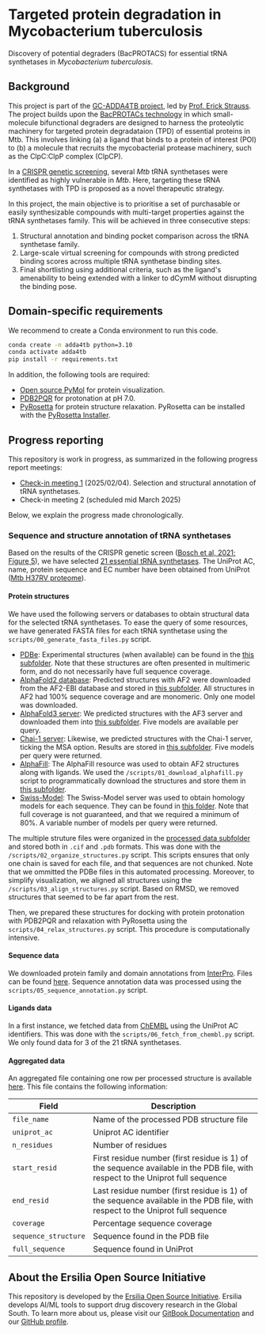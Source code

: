 # Targeted protein degradation in Mycobacterium tuberculosis
Discovery of potential degraders (BacPROTACS) for essential tRNA synthetases in _Mycobacterium tuberculosis_.

## Background

This project is part of the [GC-ADDA4TB project](https://www.lifearc.org/project/grand-challenges-programme/), led by [Prof. Erick Strauss](https://scholar.google.com/citations?user=zK9kCVUAAAAJ&hl=en).
The project builds upon the [BacPROTACs technology](https://pubmed.ncbi.nlm.nih.gov/35662409/) in which small-molecule bifunctional degraders are designed to harness the proteolytic machinery for targeted protein degradataion (TPD) of essential proteins in Mtb. This involves linking (a) a ligand that binds to a protein of interest (POI) to (b) a molecule that recruits the mycobacterial protease machinery, such as the ClpC:ClpP complex (ClpCP).

In a [CRISPR genetic screening](https://pubmed.ncbi.nlm.nih.gov/34297925/), several _Mtb_ tRNA synthetases were identified as highly vulnerable in _Mtb_. Here, targeting these tRNA synthetases with TPD is proposed as a novel therapeutic strategy.

In this project, the main objective is to prioritise a set of purchasable or easily synthesizable compounds with multi-target properties against the tRNA synthetases family. This will be achieved in three consecutive steps:
1. Structural annotation and binding pocket comparison across the tRNA synthetase family.
2. Large-scale virtual screening for compounds with strong predicted binding scores across multiple tRNA synthetase binding sites.
3. Final shortlisting using additional criteria, such as the ligand's amenability to being extended with a linker to dCymM without disrupting the binding pose.

## Domain-specific requirements

We recommend to create a Conda environment to run this code.
```bash
conda create -n adda4tb python=3.10
conda activate adda4tb
pip install -r requirements.txt
```

In addition, the following tools are required:

* [Open source PyMol](https://github.com/schrodinger/pymol-open-source) for protein visualization.
* [PDB2PQR](https://pdb2pqr.readthedocs.io/en/latest/) for protonation at pH 7.0.
* [PyRosetta](https://www.pyrosetta.org/) for protein structure relaxation. PyRosetta can be installed with the [PyRosetta Installer](https://www.pyrosetta.org/downloads).

## Progress reporting

This repository is work in progress, as summarized in the following progress report meetings:

* [Check-in meeting 1](https://docs.google.com/presentation/d/1a7K4EkecYM63CPa7QRw1SOEGv2AEA3FYjpLJPYPpIkY/edit?usp=drive_link) (2025/02/04). Selection and structural annotation of tRNA synthetases.
* Check-in meeting 2 (scheduled mid March 2025)

Below, we explain the progress made chronologically.

### Sequence and structure annotation of tRNA synthetases

Based on the results of the CRISPR genetic screen ([Bosch et al, 2021; Figure 5](assets/bosch_2021_figure_5.jpg)), we have selected [21 essential tRNA synthetases](data/mtb_trna_synthetases_bosch_2021_fig5_annotated.csv). The UniProt AC, name, protein sequence and EC number have been obtained from UniProt ([Mtb H37RV proteome](data/mtb_h37rv_proteome.tsv)).

#### Protein structures

We have used the following servers or databases to obtain structural data for the selected tRNA synthetases. To ease the query of some resources, we have generated FASTA files for each tRNA synthetase using the `scripts/00_generate_fasta_files.py` script.

* [PDBe](https://www.ebi.ac.uk/pdbe/): Experimental structures (when available) can be found in the [this subfolder](/data/structures/pdbe_database). Note that these structures are often presented in multimeric form, and do not necessarily have full sequence coverage.
* [AlphaFold2 database](https://alphafold.ebi.ac.uk/): Predicted structures with AF2 were downloaded from the AF2-EBI database and stored in [this subfolder](/data/structures/alphafold2_database). All structures in AF2 had 100% sequence coverage and are monomeric. Only one model was downloaded.
* [AlphaFold3 server](https://alphafoldserver.com/): We predicted structures with the AF3 server and downloaded them into [this subfolder](/data/structures/alphafold3_webserver). Five models are available per query.
* [Chai-1 server](https://lab.chaidiscovery.com/dashboard): Likewise, we predicted structures with the Chai-1 server, ticking the MSA option. Results are stored in [this subfolder](/data/structures/chai1_server). Five models per query were returned.
* [AlphaFill](https://alphafill.eu/): The AlphaFill resource was used to obtain AF2 structures along with ligands. We used the `/scripts/01_download_alphafill.py` script to programmatically download the structures and store them in [this subfolder](/data/structures/alphafill_database/).
* [Swiss-Model](https://swissmodel.expasy.org/): The Swiss-Model server was used to obtain homology models for each sequence. They can be found in [this folder](/data/structures/swissmodel). Note that full coverage is not guaranteed, and that we required a minimum of 80%. A variable number of models per query were returned.

The multiple struture files were organized in the [processed data subfolder](processed/structures) and stored both in `.cif` and `.pdb` formats. This was done with the `/scripts/02_organize_structures.py` script. This scripts ensures that only one chain is saved for each file, and that sequences are not chunked. Note that we ommitted the PDBe files in this automated processing. Moreover, to simplify visualization, we aligned all structures using the `/scripts/03_align_structures.py` script. Based on RMSD, we removed structures that seemed to be far apart from the rest.

Then, we prepared these structures for docking with protein protonation with PDB2PQR and relaxation with PyRosetta using the `scripts/04_relax_structures.py` script. This procedure is computationally intensive. 

#### Sequence data

We downloaded protein family and domain annotations from [InterPro](https://www.ebi.ac.uk/interpro/). Files can be found [here](data/sequences/interpro). Sequence annotation data was processed using the `scripts/05_sequence_annotation.py` script.

#### Ligands data

In a first instance, we fetched data from [ChEMBL](https://www.ebi.ac.uk/chembl/) using the UniProt AC identifiers. This was done with the `scripts/06_fetch_from_chembl.py` script. We only found data for 3 of the 21 tRNA synthetases.

#### Aggregated data

An aggregated file containing one row per processed structure is available [here](/processed/trna_synthetases_data.csv). This file contains the following information:

| **Field**              | **Description**                                                                                         |
|-------------------------|---------------------------------------------------------------------------------------------------------|
| `file_name`            | Name of the processed PDB structure file                                                               |
| `uniprot_ac`           | Uniprot AC identifier                                                                                  |
| `n_residues`           | Number of residues                                                                                     |
| `start_resid`          | First residue number (first residue is 1) of the sequence available in the PDB file, with respect to the Uniprot full sequence |
| `end_resid`            | Last residue number (first residue is 1) of the sequence available in the PDB file, with respect to the Uniprot full sequence |
| `coverage`             | Percentage sequence coverage                                                                           |
| `sequence_structure`   | Sequence found in the PDB file                                                                         |
| `full_sequence`        | Sequence found in UniProt                                                                              |


## About the Ersilia Open Source Initiative

This repository is developed by the [Ersilia Open Source Initiative](https://ersilia.io). Ersilia develops AI/ML tools to support drug discovery research in the Global South. To learn more about us, please visit our [GitBook Documentation](https://ersilia.gitbook.io) and our [GitHub profile](https://github.com/ersilia-os/).
